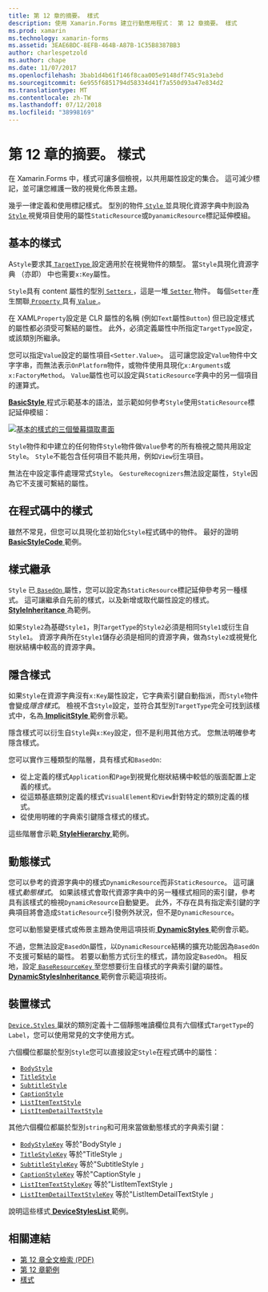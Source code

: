```yaml
---
title: 第 12 章的摘要。 樣式
description: 使用 Xamarin.Forms 建立行動應用程式： 第 12 章摘要。 樣式
ms.prod: xamarin
ms.technology: xamarin-forms
ms.assetid: 3EAE6BDC-8EFB-464B-A87B-1C35B8387BB3
author: charlespetzold
ms.author: chape
ms.date: 11/07/2017
ms.openlocfilehash: 3bab1d4b61f146f8caa005e9148df745c91a3ebd
ms.sourcegitcommit: 6e955f6851794d58334d41f7a550d93a47e834d2
ms.translationtype: MT
ms.contentlocale: zh-TW
ms.lasthandoff: 07/12/2018
ms.locfileid: "38998169"
---
```

# <a name="summary-of-chapter-12-styles"></a>第 12 章的摘要。 樣式

在 Xamarin.Forms 中，樣式可讓多個檢視，以共用屬性設定的集合。 這可減少標記，並可讓您維護一致的視覺化佈景主題。

幾乎一律定義和使用標記樣式。 型別的物件[ `Style` ](xref:Xamarin.Forms.Style)並具現化資源字典中則設為[ `Style` ](xref:Xamarin.Forms.VisualElement.Style)視覺項目使用的屬性`StaticResource`或`DyanamicResource`標記延伸模組。

## <a name="the-basic-style"></a>基本的樣式

A`Style`要求其[ `TargetType` ](xref:Xamarin.Forms.Style.TargetType)設定適用於在視覺物件的類型。 當`Style`具現化資源字典 （亦即） 中也需要`x:Key`屬性。

`Style`具有 content 屬性的型別[ `Setters` ](xref:Xamarin.Forms.Style.Setters)，這是一堆[ `Setter` ](xref:Xamarin.Forms.Setter)物件。 每個`Setter`產生關聯[ `Property` ](xref:Xamarin.Forms.Setter.Property)具有[ `Value` ](xref:Xamarin.Forms.Setter.Value)。

在 XAML`Property`設定是 CLR 屬性的名稱 (例如`Text`屬性`Button`) 但已設定樣式的屬性都必須受可繫結的屬性。 此外，必須定義屬性中所指定`TargetType`設定，或該類別所繼承。

您可以指定`Value`設定的屬性項目`<Setter.Value>`。 這可讓您設定`Value`物件中文字字串，而無法表示`OnPlatform`物件，或物件使用具現化`x:Arguments`或`x:FactoryMethod`。 `Value`屬性也可以設定與`StaticResource`字典中的另一個項目的運算式。

[ **BasicStyle** ](https://github.com/xamarin/xamarin-forms-book-samples/tree/master/Chapter12/BasicStyle)程式示範基本的語法，並示範如何參考`Style`使用`StaticResource`標記延伸模組：

[![基本的樣式的三個螢幕擷取畫面](images/ch12fg01-small.png "基本樣式")](images/ch12fg01-large.png#lightbox "基本的樣式")

`Style`物件和中建立的任何物件`Style`物件做`Value`參考的所有檢視之間共用設定`Style`。 `Style`不能包含任何項目不能共用，例如`View`衍生項目。

無法在中設定事件處理常式`Style`。 `GestureRecognizers`無法設定屬性，`Style`因為它不支援可繫結的屬性。

## <a name="styles-in-code"></a>在程式碼中的樣式

雖然不常見，但您可以具現化並初始化`Style`程式碼中的物件。 最好的證明[ **BasicStyleCode** ](https://github.com/xamarin/xamarin-forms-book-samples/tree/master/Chapter12/BasicStyleCode)範例。

## <a name="style-inheritance"></a>樣式繼承

`Style` 已[ `BasedOn` ](xref:Xamarin.Forms.Style.BasedOn)屬性，您可以設定為`StaticResource`標記延伸參考另一種樣式。 這可讓繼承自先前的樣式，以及新增或取代屬性設定的樣式。 [ **StyleInheritance** ](https://github.com/xamarin/xamarin-forms-book-samples/tree/master/Chapter12/StyleInheritance)為範例。

如果`Style2`為基礎`Style1`，則`TargetType`的`Style2`必須是相同`Style1`或衍生自`Style1`。 資源字典所在`Style1`儲存必須是相同的資源字典，做為`Style2`或視覺化樹狀結構中較高的資源字典。

## <a name="implicit-styles"></a>隱含樣式

如果`Style`在資源字典沒有`x:Key`屬性設定，它字典索引鍵自動指派，而`Style`物件會變成*隱含樣式*。 檢視不含`Style`設定，並符合其型別`TargetType`完全可找到該樣式中，名為[ **ImplicitStyle** ](https://github.com/xamarin/xamarin-forms-book-samples/tree/master/Chapter12/ImplicitStyle)範例會示範。

隱含樣式可以衍生自`Style`與`x:Key`設定，但不是利用其他方式。 您無法明確參考隱含樣式。

您可以實作三種類型的階層，具有樣式和`BasedOn`:

- 從上定義的樣式`Application`和`Page`到視覺化樹狀結構中較低的版面配置上定義的樣式。
- 從這類基底類別定義的樣式`VisualElement`和`View`針對特定的類別定義的樣式。
- 從使用明確的字典索引鍵隱含樣式的樣式。

這些階層會示範[ **StyleHierarchy** ](https://github.com/xamarin/xamarin-forms-book-samples/tree/master/Chapter12/StyleHierarchy)範例。

## <a name="dynamic-styles"></a>動態樣式

您可以參考的資源字典中的樣式`DynamicResource`而非`StaticResource`。 這可讓樣式*動態樣式*。 如果該樣式會取代資源字典中的另一種樣式相同的索引鍵，參考具有該樣式的檢視`DynamicResource`自動變更。 此外，不存在具有指定索引鍵的字典項目將會造成`StaticResource`引發例外狀況，但不是`DynamicResource`。

您可以動態變更樣式或佈景主題為使用這項技術[ **DynamicStyles** ](https://github.com/xamarin/xamarin-forms-book-samples/tree/master/Chapter12/DynamicStyles)範例會示範。

不過，您無法設定`BasedOn`屬性，以`DynamicResource`結構的擴充功能因為`BasedOn`不支援可繫結的屬性。 若要以動態方式衍生的樣式，請勿設定`BasedOn`。 相反地，設定[ `BaseResourceKey` ](xref:Xamarin.Forms.Style.BaseResourceKey)至您想要衍生自樣式的字典索引鍵的屬性。 [ **DynamicStylesInheritance** ](https://github.com/xamarin/xamarin-forms-book-samples/tree/master/Chapter12/DynaStylesInh)範例會示範這項技術。

## <a name="device-styles"></a>裝置樣式

[ `Device.Styles` ](xref:Xamarin.Forms.Device.Styles)巢狀的類別定義十二個靜態唯讀欄位具有六個樣式`TargetType`的`Label`，您可以使用常見的文字使用方式。

六個欄位都屬於型別`Style`您可以直接設定`Style`在程式碼中的屬性：

- [`BodyStyle`](xref:Xamarin.Forms.Device.Styles.BodyStyle)
- [`TitleStyle`](xref:Xamarin.Forms.Device.Styles.TitleStyle)
- [`SubtitleStyle`](xref:Xamarin.Forms.Device.Styles.SubtitleStyle)
- [`CaptionStyle`](xref:Xamarin.Forms.Device.Styles.CaptionStyle)
- [`ListItemTextStyle`](xref:Xamarin.Forms.Device.Styles.ListItemTextStyle)
- [`ListItemDetailTextStyle`](xref:Xamarin.Forms.Device.Styles.ListItemDetailTextStyle)

其他六個欄位都屬於型別`string`和可用來當做動態樣式的字典索引鍵：

- [`BodyStyleKey`](xref:Xamarin.Forms.Device.Styles.BodyStyleKey) 等於"BodyStyle 」
- [`TitleStyleKey`](xref:Xamarin.Forms.Device.Styles.TitleStyleKey) 等於"TitleStyle 」
- [`SubtitleStyleKey`](xref:Xamarin.Forms.Device.Styles.SubtitleStyleKey) 等於"SubtitleStyle 」
- [`CaptionStyleKey`](xref:Xamarin.Forms.Device.Styles.CaptionStyleKey) 等於"CaptionStyle 」
- [`ListItemTextStyleKey`](xref:Xamarin.Forms.Device.Styles.ListItemTextStyleKey) 等於"ListItemTextStyle 」
- [`ListItemDetailTextStyleKey`](xref:Xamarin.Forms.Device.Styles.ListItemDetailTextStyleKey) 等於"ListItemDetailTextStyle 」

說明這些樣式[ **DeviceStylesList** ](https://github.com/xamarin/xamarin-forms-book-samples/tree/master/Chapter12/DeviceStylesList)範例。



## <a name="related-links"></a>相關連結

- [第 12 章全文檢索 (PDF)](https://download.xamarin.com/developer/xamarin-forms-book/XamarinFormsBook-Ch12-Apr2016.pdf)
- [第 12 章範例](https://github.com/xamarin/xamarin-forms-book-samples/tree/master/Chapter12)
- [樣式](~/xamarin-forms/user-interface/styles/index.md)
